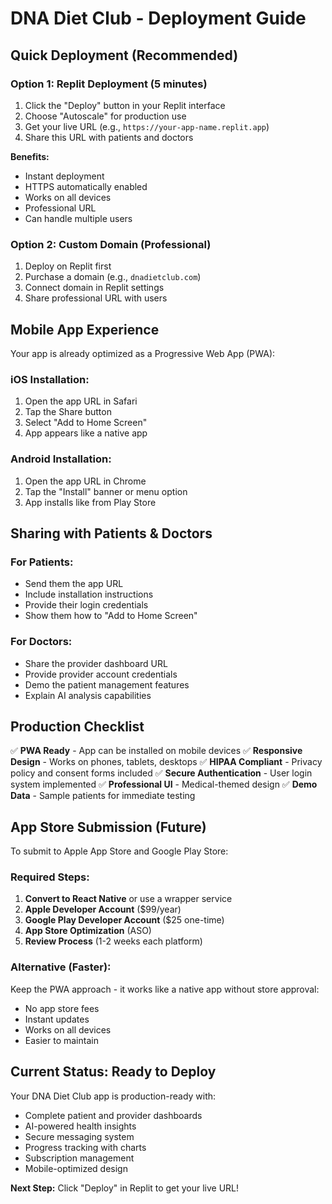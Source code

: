 # DNA Diet Club - Deployment Guide

## Quick Deployment (Recommended)

### Option 1: Replit Deployment (5 minutes)
1. Click the "Deploy" button in your Replit interface
2. Choose "Autoscale" for production use
3. Get your live URL (e.g., `https://your-app-name.replit.app`)
4. Share this URL with patients and doctors

**Benefits:**
- Instant deployment
- HTTPS automatically enabled
- Works on all devices
- Professional URL
- Can handle multiple users

### Option 2: Custom Domain (Professional)
1. Deploy on Replit first
2. Purchase a domain (e.g., `dnadietclub.com`)
3. Connect domain in Replit settings
4. Share professional URL with users

## Mobile App Experience

Your app is already optimized as a Progressive Web App (PWA):

### iOS Installation:
1. Open the app URL in Safari
2. Tap the Share button
3. Select "Add to Home Screen"
4. App appears like a native app

### Android Installation:
1. Open the app URL in Chrome
2. Tap the "Install" banner or menu option
3. App installs like from Play Store

## Sharing with Patients & Doctors

### For Patients:
- Send them the app URL
- Include installation instructions
- Provide their login credentials
- Show them how to "Add to Home Screen"

### For Doctors:
- Share the provider dashboard URL
- Provide provider account credentials
- Demo the patient management features
- Explain AI analysis capabilities

## Production Checklist

✅ **PWA Ready** - App can be installed on mobile devices
✅ **Responsive Design** - Works on phones, tablets, desktops
✅ **HIPAA Compliant** - Privacy policy and consent forms included
✅ **Secure Authentication** - User login system implemented
✅ **Professional UI** - Medical-themed design
✅ **Demo Data** - Sample patients for immediate testing

## App Store Submission (Future)

To submit to Apple App Store and Google Play Store:

### Required Steps:
1. **Convert to React Native** or use a wrapper service
2. **Apple Developer Account** ($99/year)
3. **Google Play Developer Account** ($25 one-time)
4. **App Store Optimization** (ASO)
5. **Review Process** (1-2 weeks each platform)

### Alternative (Faster):
Keep the PWA approach - it works like a native app without store approval:
- No app store fees
- Instant updates
- Works on all devices
- Easier to maintain

## Current Status: Ready to Deploy

Your DNA Diet Club app is production-ready with:
- Complete patient and provider dashboards
- AI-powered health insights
- Secure messaging system
- Progress tracking with charts
- Subscription management
- Mobile-optimized design

**Next Step:** Click "Deploy" in Replit to get your live URL!
